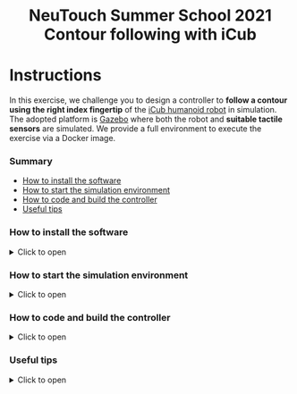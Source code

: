 <p align="center">
    <h1 align="center">
        NeuTouch Summer School 2021<br>
        Contour following with iCub
    </h1>
</p>

# Instructions

In this exercise, we challenge you to design a controller to **follow a contour using the right index fingertip** of the [iCub humanoid robot](https://icub.iit.it) in simulation. The adopted platform is [Gazebo](http://gazebosim.org/) where both the robot and **suitable tactile sensors** are simulated. We provide a full environment to execute the exercise via a Docker image.

### Summary
- [How to install the software](#how-to-install-the-software)
- [How to start the simulation environment](#how-to-start-the-simulation-environment)
- [How to code and build the controller](#how-to-code-and-build-the-controller)
- [Useful tips](#useful-tips)


### How to install the software
<details>
<summary>Click to open</summary>

1. Clone this repository:
    ```console
    git clone https://github.com/event-driven-robotics/neutouch_summer_school_contour.git
    ```
1. Pull the docker image:
    ```console
    docker pull 2103simon/contour_following:latest
    ```
1. Create a docker container:
    ```console
    cd neutouch_summer_school_contour
    xhost +
    docker run -it --name contour_following \
               -e DISPLAY=$DISPLAY \
               -v /dev/dri:/dev/dri \
               -v $PWD:/neutouch_summer_school_contour \
               -v /tmp/.X11-unix:/tmp/.X11-unix \
               2103simon/contour_following:latest
    ```
    > Note: it is important to `cd` inside the cloned repository `neutouch_summer_school_contour`in order to create the container succesfully using the command above (otherwise `$PWD` will not contain the correct path.)

Should you need to attach to the container you have created at any time, you can always use (**this comes in handy if you need to open more the one terminal inside the container**).
```console
docker exec -it contour_following bash
```

If for any reason the container is not running (you will receive an error in such case), it can be started again using
```console
docker start contour_following
```
</details>

### How to start the simulation environment
<details>
<summary>Click to open</summary>

1. Open one terminal **inside the container** and run the YARP server using `yarpserver --write`
1. Open a second terminal **inside the container** and run the YARP manager using `yarpmanager`:
   1. Select the application `iCub_Contour_following`
   1. Press on the green button `Run all`
   <p align="center"><img src="assets/yarpmanager.png" alt="" height=200px/></p>
   1. After some seconds, you should see the following environment:
   <p align="center"><img src="assets/env.png" alt="" height=300px/></p>

Should you need to stop the environment, you can use the red button `Stop all`. If `gazebo` does not close after a while, you can kill it using `killall -9 gzserver gzclient` (even outside the docker container).

#### How to Change the contour

We provide several contours you can use in the exercise. They can be listed [here](https://github.com/2103simon/icub_haptic_exploration_environment/tree/master/environment/models/contour_following). To change the contour please proceed as follows:

1. Visualize the contour to see its shape by opening in your browser the .STL mesh file. E.g. for the shape `circle_2_5d` try to visualize https://github.com/2103simon/icub_haptic_exploration_environment/blob/master/environment/models/contour_following/cf_circle_2_5d/circle_2_5d.stl

1. Stop the simulation if running

1. Run the following from within the container:
```console
   cd /usr/local/src/icub_haptic_exploration_environment/build
   gedit ../worlds/he_scenario.sdf
```
1. Change line `40` to `model://cf_<name>` where `<name>` is e.g. `circle_2_5d`

1. Change line `51` to `to_be_followed::<name>::<name>_root_link`

1. Save and close `gedit`

1. Run `make install`

After that, you can restart the simulation environment and play with the new shape.
</details>

### How to code and build the controller

<details><summary>Click to open</summary>

We provide a starting point for you in the C++ file [contour_following.cpp](contour_following.cpp). The code will initialize the [iCub Cartesian controller]() that you can use to send 6D pose *(or velocity)* references (both Cartesian position and orientation) to the right index fingertip.

**You can edit the source file locally from your OS using your favourite editor as the repository has been cloned outside the docker container.** In order to build the code, instead, you should act within the container as follows.

Open a terminal **inside the container** and run:

```console
cd /neutouch_summer_school_contour
mkdir build
cd build
make
```

The resulting executable `contour_following` can be run using `./contour_following`.
> Please first run the simulation environment, otherwise the executable will not be able to connect to the robot.

</details>

### Useful tips

<details><summary>Click to open</summary>

#### Code structure

The code is implemented as a standalone class `ContourFollowingModule`:

-  The module gets configured within the method `ContourFollowingModule::configure()`.

-  A periodic method is called automatically every `ContourFollowingModule::getPeriod()` seconds, namely `ContourFollowingModule::updateModule()`. This is the place where you can add your code.

> Bear in mind that the method is called periodically and goes out of scope at the end of each run. Should you need to store any data outside of the scope of a single method update, you will need to store it in a **class member variable**.

#### Sensors input

Sensors simulate the behavior of the iCub humanoid robot tactile sensors that are present on the fingertips. Each fingertip is equipped with 12 taxels that provide a measure of the pressure exerted on them.

Each taxel is associated with an ID as follows:

<p align="center"><img src="assets/taxels_ids.png" alt="" height=200px/></p>

You can access to the pressure of each taxel as follows:

```
...
// This is an excerpt of the contour_following.cpp file
...
bool updateModule()
{
    iCub::skinDynLib::skinContactList *input = skinEventsPort.read(false);

    // input is a std::vector of iCub::skinDynLib::skinContact

    if (input != nullptr)
    {
      for (const iCub::skinDynLib::skinContact& skin_contact : input)
      {
        // Each contact might contain several taxels activations
        // However, in the current implementation a contact always contains a single taxel

        // To get the the ID of the taxel use
        // const int taxel_id = skin_contact.getTaxelList()[0];

        // To get the pressure associated to it use
        // const double pressure = skin_contact.getPressure();
      }
    }
}
```

#### Robot control

In order to move the fingertip of the right index finger of the robot, you will be using the iCub Cartesian Interface ([high level description](https://robotology.github.io/robotology-documentation/doc/html/icub_cartesian_interface.html) [API](https://www.yarp.it/latest/classyarp_1_1dev_1_1ICartesianControl.html)).

The controller is accessible within the `ContourFollowingModule::updateModule()` using the class member variable `cartControl` of type `ICartesianControl*`.
- the responsiveness of the controller (i.e. how fast it will react to the references you sent) is decided using the method `setTrajTime()`. The smaller the trajectory time, the faster the response. The default trajectory time for the exercise is decided within `ContourFollowingModule::configure()`

```
bool updateModule()
{
  ...
  cartControl->setTrajTime(1.0);
  ...
}
```
- the reference frame that is commanded by the controller is usually the iCub hand palm (check the figure [here](https://www.yarp.it/latest/classyarp_1_1dev_1_1ICartesianControl.html)). For your convenience, we moved the reference frame to the right index fingertip, so that you can command its pose directly. **Bear in mind that the frame orientation has not been changed instead.**

Useful methods we suggest to check out on the [API](https://www.yarp.it/latest/classyarp_1_1dev_1_1ICartesianControl.html) are :
- `goToPoseSync` which moves the end-effector to a given 6D pose (and does not return until the motion is completed)
- `goToPose` same as above, but does not wait (useful for streaming commands to the controller)
- `setTaskVelocities` allows the user sending a 6D velocity reference (that gets integrated and commanded internally via `goToPose`)

</details>
